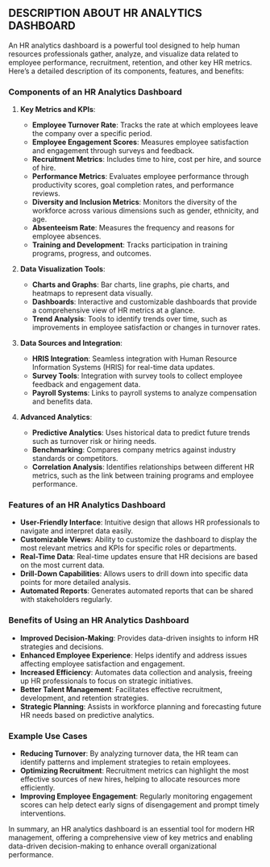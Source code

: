 DESCRIPTION ABOUT HR ANALYTICS DASHBOARD
------------------------------------------
An HR analytics dashboard is a powerful tool designed to help human resources professionals gather, analyze, and visualize data related to employee performance, recruitment, retention, and other key HR metrics. Here’s a detailed description of its components, features, and benefits:

### Components of an HR Analytics Dashboard

1. **Key Metrics and KPIs**:
   - **Employee Turnover Rate**: Tracks the rate at which employees leave the company over a specific period.
   - **Employee Engagement Scores**: Measures employee satisfaction and engagement through surveys and feedback.
   - **Recruitment Metrics**: Includes time to hire, cost per hire, and source of hire.
   - **Performance Metrics**: Evaluates employee performance through productivity scores, goal completion rates, and performance reviews.
   - **Diversity and Inclusion Metrics**: Monitors the diversity of the workforce across various dimensions such as gender, ethnicity, and age.
   - **Absenteeism Rate**: Measures the frequency and reasons for employee absences.
   - **Training and Development**: Tracks participation in training programs, progress, and outcomes.

2. **Data Visualization Tools**:
   - **Charts and Graphs**: Bar charts, line graphs, pie charts, and heatmaps to represent data visually.
   - **Dashboards**: Interactive and customizable dashboards that provide a comprehensive view of HR metrics at a glance.
   - **Trend Analysis**: Tools to identify trends over time, such as improvements in employee satisfaction or changes in turnover rates.

3. **Data Sources and Integration**:
   - **HRIS Integration**: Seamless integration with Human Resource Information Systems (HRIS) for real-time data updates.
   - **Survey Tools**: Integration with survey tools to collect employee feedback and engagement data.
   - **Payroll Systems**: Links to payroll systems to analyze compensation and benefits data.

4. **Advanced Analytics**:
   - **Predictive Analytics**: Uses historical data to predict future trends such as turnover risk or hiring needs.
   - **Benchmarking**: Compares company metrics against industry standards or competitors.
   - **Correlation Analysis**: Identifies relationships between different HR metrics, such as the link between training programs and employee performance.

### Features of an HR Analytics Dashboard

- **User-Friendly Interface**: Intuitive design that allows HR professionals to navigate and interpret data easily.
- **Customizable Views**: Ability to customize the dashboard to display the most relevant metrics and KPIs for specific roles or departments.
- **Real-Time Data**: Real-time updates ensure that HR decisions are based on the most current data.
- **Drill-Down Capabilities**: Allows users to drill down into specific data points for more detailed analysis.
- **Automated Reports**: Generates automated reports that can be shared with stakeholders regularly.

### Benefits of Using an HR Analytics Dashboard

- **Improved Decision-Making**: Provides data-driven insights to inform HR strategies and decisions.
- **Enhanced Employee Experience**: Helps identify and address issues affecting employee satisfaction and engagement.
- **Increased Efficiency**: Automates data collection and analysis, freeing up HR professionals to focus on strategic initiatives.
- **Better Talent Management**: Facilitates effective recruitment, development, and retention strategies.
- **Strategic Planning**: Assists in workforce planning and forecasting future HR needs based on predictive analytics.

### Example Use Cases

- **Reducing Turnover**: By analyzing turnover data, the HR team can identify patterns and implement strategies to retain employees.
- **Optimizing Recruitment**: Recruitment metrics can highlight the most effective sources of new hires, helping to allocate resources more efficiently.
- **Improving Employee Engagement**: Regularly monitoring engagement scores can help detect early signs of disengagement and prompt timely interventions.

In summary, an HR analytics dashboard is an essential tool for modern HR management, offering a comprehensive view of key metrics and enabling data-driven decision-making to enhance overall organizational performance.
